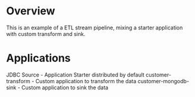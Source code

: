 # Overview
This is an example of a ETL stream pipeline, mixing a starter application with custom transform and sink.

# Applications
JDBC Source - Application Starter distributed by default
customer-transform - Custom application to transform the data
customer-mongodb-sink - Custom application to sink the data
